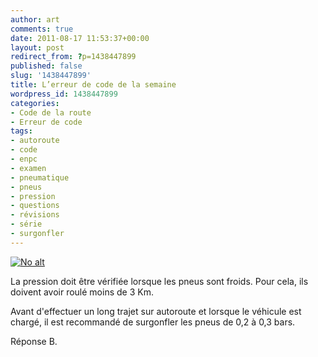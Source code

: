 ```yaml
---
author: art
comments: true
date: 2011-08-17 11:53:37+00:00
layout: post
redirect_from: ?p=1438447899
published: false
slug: '1438447899'
title: L’erreur de code de la semaine
wordpress_id: 1438447899
categories:
- Code de la route
- Erreur de code
tags:
- autoroute
- code
- enpc
- examen
- pneumatique
- pneus
- pression
- questions
- révisions
- série
- surgonfler
---
```


<a href="https://static.irz.fr/2011/05/pression-pneus.png"><img alt="No alt" data-src="https://static.irz.fr/2011/05/pression-pneus.png" src="https://static.irz.fr/thumb.php?size=<100&crop=0&src=https://static.irz.fr/2011/05/pression-pneus.png" /></a>

La pression doit être vérifiée lorsque les pneus sont froids. Pour cela, ils doivent avoir roulé moins de 3 Km.

Avant d'effectuer un long trajet sur autoroute et lorsque le véhicule est chargé, il est recommandé de surgonfler les pneus de 0,2 à 0,3 bars.

Réponse B.


